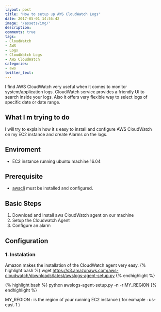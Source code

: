 ```yaml
---
layout: post
title: "How to setup up AWS CloudWatch Logs"
date: 2017-05-01 14:56:42
image: '/assets/img/'
description:
comments: true
tags:
- CloudWatch
- AWS
- Logs
- CloudWatch Logs
- AWS CloudWatch
categories: 
- aws
twitter_text:
---
```


I find AWS CloudWatch very useful when it comes to monitor system/application logs. CloudWatch service provides a friendly UI to search inside your logs. Also it offers very flexible way to select logs of specific date or date range.

## What I m trying to do

I will try to explain how it s easy to install and configure AWS CloudWatch on my EC2 instance and create Alarms on the logs.


## Enviroment 
- EC2 instance running ubuntu machine 16.04

## Prerequisite 
- [awscli](http://docs.aws.amazon.com/cli/latest/userguide/installing.html) must be installed and configured.


## Basic Steps
1. Download and Install aws CloudWatch agent on our machine
2. Setup the Cloudwatch Agent
3. Configure an alarm

## Configuration

### 1. Instalation

Amazon makes the installation of the CloudWatch agent very easy. 
{% highlight bash %}
wget https://s3.amazonaws.com/aws-cloudwatch/downloads/latest/awslogs-agent-setup.py
{% endhighlight %}

{% highlight bash %}
python awslogs-agent-setup.py -n -r MY_REGION
{% endhighlight %}

MY_REGION : is the region of your running EC2 instance ( for exmaple : us-east-1 )

